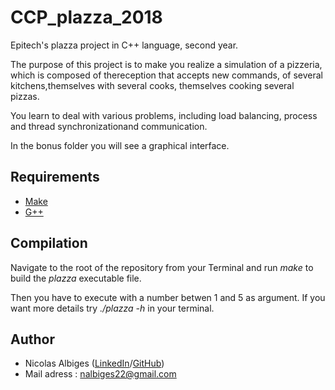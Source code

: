 # CCP_plazza_2018


Epitech's plazza project in C++ language, second year.

The purpose of this project is to make you realize a simulation of a pizzeria, which is composed of thereception that accepts new commands, of several kitchens,themselves with several cooks, themselves cooking several pizzas.

You learn to deal with various problems, including load balancing, process and thread synchronizationand communication.


In the bonus folder you will see a graphical interface.

## Requirements

 * [Make](https://www.gnu.org/software/make//)
 * [G++](https://gcc.gnu.org/)

## Compilation

Navigate to the root of the repository from your Terminal and run *make* to build the *plazza* executable file.

Then you have to execute with a number betwen 1 and 5 as argument. If you want more details try *./plazza -h* in your terminal.


## Author

* Nicolas Albiges ([LinkedIn](https://www.linkedin.com/in/nicolas-albiges/)/[GitHub](https://github.com/NicolasAlbiges))
* Mail adress : nalbiges22@gmail.com
